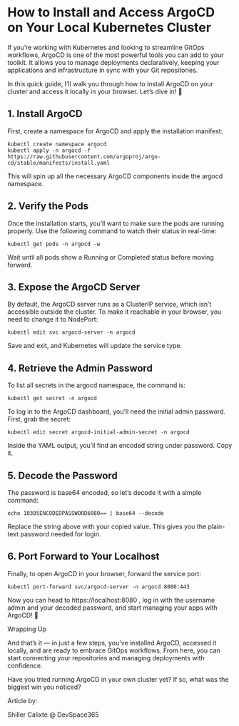 # How to Install and Access ArgoCD on Your Local Kubernetes Cluster

If you’re working with Kubernetes and looking to streamline GitOps workflows, ArgoCD is one of the most powerful tools you can add to your toolkit. It allows you to manage deployments declaratively, keeping your applications and infrastructure in sync with your Git repositories.

In this quick guide, I’ll walk you through how to install ArgoCD on your cluster and access it locally in your browser. Let’s dive in! 🚀

## 1. Install ArgoCD

First, create a namespace for ArgoCD and apply the installation manifest:
```
kubectl create namespace argocd
kubectl apply -n argocd -f https://raw.githubusercontent.com/argoproj/argo-cd/stable/manifests/install.yaml
```

This will spin up all the necessary ArgoCD components inside the argocd namespace.

## 2. Verify the Pods

Once the installation starts, you’ll want to make sure the pods are running properly. Use the following command to watch their status in real-time:
```
kubectl get pods -n argocd -w
```

Wait until all pods show a Running or Completed status before moving forward.

## 3. Expose the ArgoCD Server

By default, the ArgoCD server runs as a ClusterIP service, which isn’t accessible outside the cluster. To make it reachable in your browser, you need to change it to NodePort:
```
kubectl edit svc argocd-server -n argocd
```

Save and exit, and Kubernetes will update the service type.

## 4. Retrieve the Admin Password

To list all secrets in the argocd namespace, the command is:
```
kubectl get secret -n argocd
```
To log in to the ArgoCD dashboard, you’ll need the initial admin password. First, grab the secret:
```
kubectl edit secret argocd-initial-admin-secret -n argocd
```

Inside the YAML output, you’ll find an encoded string under password. Copy it.

## 5. Decode the Password

The password is base64 encoded, so let’s decode it with a simple command:
```
echo 10305ENCODEDPASSWORD6080== | base64 --decode
```

Replace the string above with your copied value. This gives you the plain-text password needed for login.

## 6. Port Forward to Your Localhost

Finally, to open ArgoCD in your browser, forward the service port:
```
kubectl port-forward svc/argocd-server -n argocd 8080:443
```

Now you can head to https://localhost:8080
, log in with the username admin and your decoded password, and start managing your apps with ArgoCD! 🎉

Wrapping Up

And that’s it — in just a few steps, you’ve installed ArgoCD, accessed it locally, and are ready to embrace GitOps workflows. From here, you can start connecting your repositories and managing deployments with confidence.

Have you tried running ArgoCD in your own cluster yet? If so, what was the biggest win you noticed?

Article by:

Shiller Calixte 
@ DevSpace365
